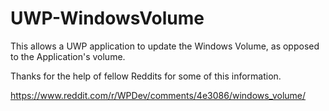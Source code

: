 # UWP-WindowsVolume
This allows a UWP application to update the Windows Volume, as opposed to the Application's volume.

Thanks for the help of fellow Reddits for some of this information.

https://www.reddit.com/r/WPDev/comments/4e3086/windows_volume/
